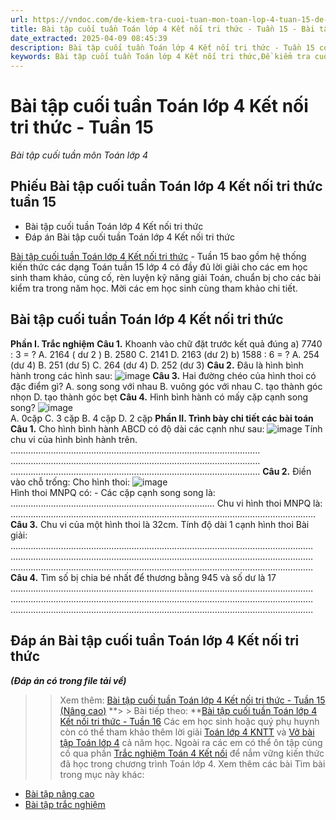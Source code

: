 ```yaml
---
url: https://vndoc.com/de-kiem-tra-cuoi-tuan-mon-toan-lop-4-tuan-15-de-2-157703
title: Bài tập cuối tuần Toán lớp 4 Kết nối tri thức - Tuần 15 - Bài tập cuối tuần môn Toán lớp 4 - VnDoc.com
date_extracted: 2025-04-09 08:45:39
description: Bài tập cuối tuần Toán lớp 4 Kết nối tri thức - Tuần 15 có đáp án giúp các em học sinh ôn tập, nâng cao kỹ năng giải Toán.
keywords: Bài tập cuối tuần Toán lớp 4 Kết nối tri thức,Đề kiểm tra cuối tuần môn Toán lớp 4 Tuần 15,Đề kiểm tra cuối tuần môn Toán lớp 4,Bài tập cuối tuần môn Toán lớp 4,giải Toán lớp 4,giải bài tập toán 4,toán lớp 4,bài tập toán lớp 4,bài tập toán lớp 4 chương 2
---
```


# Bài tập cuối tuần Toán lớp 4 Kết nối tri thức - Tuần 15
 _Bài tập cuối tuần môn Toán lớp 4_
## **Phiếu Bài tập cuối tuần Toán lớp 4 Kết nối tri thức tuần 15**
  * Bài tập cuối tuần Toán lớp 4 Kết nối tri thức
  * Đáp án Bài tập cuối tuần Toán lớp 4 Kết nối tri thức

[Bài tập cuối tuần Toán lớp 4 Kết nối tri thức](<https://vndoc.com/bai-tap-cuoi-tuan-toan-lop-4-ket-noi>) \- Tuần 15 bao gồm hệ thống kiến thức các dạng Toán tuần 15 lớp 4 có đầy đủ lời giải cho các em học sinh tham khảo, củng cố, rèn luyện kỹ năng giải Toán, chuẩn bị cho các bài kiểm tra trong năm học. Mời các em học sinh cùng tham khảo chi tiết.
## Bài tập cuối tuần Toán lớp 4 Kết nối tri thức
**Phần I. Trắc nghiệm**
**Câu 1.** Khoanh vào chữ đặt trước kết quả đúng
a\) 7740 : 3 = ?
A. 2164 \( dư 2 \)
B. 2580
C. 2141
D. 2163 \(dư 2\)
b\) 1588 : 6 = ?
A. 254 \(dư 4\)
B. 251 \(dư 5\)
C. 264 \(dư 4\)
D. 252 \(dư 3\)
**Câu 2.** Đâu là hình bình hành trong các hình sau:
![image](https://i.vdoc.vn/data/image/2023/12/11/bt-cuoi-tuan-15-toan-4-kntt-c2.png)
**Câu 3.** Hai đường chéo của hình thoi có đặc điểm gì?
A. song song với nhau
B. vuông góc với nhau
C. tạo thành góc nhọn
D. tạo thành góc bẹt
**Câu 4.** Hình bình hành có mấy cặp cạnh song song?
![image](https://i.vdoc.vn/data/image/2023/12/11/bt-cuoi-tuan-15-toan-4-kntt-c4.png)  
A. 0cặp
C. 3 cặp
B. 4 cặp
D. 2 cặp
**Phần II. Trình bày chi tiết các bài toán**
**Câu 1.** Cho hình bình hành ABCD có độ dài các cạnh như sau:
![image](https://i.vdoc.vn/data/image/2023/12/11/bt-cuoi-tuan-15-toan-4-kntt-b1.png)
Tính chu vi của hình bình hành trên.
………………………………………………………………………………………
………………………………………………………………………………………
………………………………………………………………………………………
**Câu 2.** Điền vào chỗ trống:
Cho hình thoi:
![image](https://i.vdoc.vn/data/image/2023/12/11/bt-cuoi-tuan-15-toan-4-kntt-b2.png)  
Hình thoi MNPQ có:
\- Các cặp cạnh song song là: ……………….……………..………………………………………
Chu vi hình thoi MNPQ là:
…………………………………………….……………………………………………………………
**Câu 3.** Chu vi của một hình thoi là 32cm. Tính độ dài 1 cạnh hình thoi
Bài giải:
…………………………………………………………………………………………………………
…………………………………………………………………………………………………………
…………………………………………………………………………………………………………
**Câu 4.** Tìm số bị chia bé nhất để thương bằng 945 và số dư là 17
…………………………………………………………………………………………………………
…………………………………………………………………………………………………………
…………………………………………………………………………………………………………
## **Đáp án Bài tập cuối tuần Toán lớp 4 Kết nối tri thức**
 _**\(Đáp án có trong file tải về\)**_
>> Xem thêm: [Bài tập cuối tuần Toán lớp 4 Kết nối tri thức - Tuần 15 \(Nâng cao\)](<https://vndoc.com/bai-tap-cuoi-tuan-toan-lop-4-ket-noi-tri-thuc-tuan-15-300094>)
**> > Bài tiếp theo: **[Bài tập cuối tuần Toán lớp 4 Kết nối tri thức - Tuần 16](<https://vndoc.com/de-kiem-tra-cuoi-tuan-mon-toan-lop-4-tuan-16-de-2-158970>)
Các em học sinh hoặc quý phụ huynh còn có thể tham khảo thêm lời giải [Toán lớp 4 KNTT](<https://vndoc.com/toan-lop-4-ket-noi-tri-thuc>) và [Vở bài tập Toán lớp 4](<https://vndoc.com/vo-bt-toan4>) cả năm học. Ngoài ra các em có thể ôn tập củng cố qua phần [Trắc nghiệm Toán 4 Kết nối](<https://vndoc.com/trac-nghiem-toan-lop-4-ket-noi>) để nắm vững kiến thức đã học trong chương trình Toán lớp 4.
Xem thêm các bài Tìm bài trong mục này khác:
  * [Bài tập nâng cao](</bai-tap-cuoi-tuan-toan-lop-4-ket-noi-tri-thuc-tuan-15-300094>)
  * [Bài tập trắc nghiệm](</luyen-tap-kien-thuc-toan-lop-4-tuan-15-kntt-327927>)

